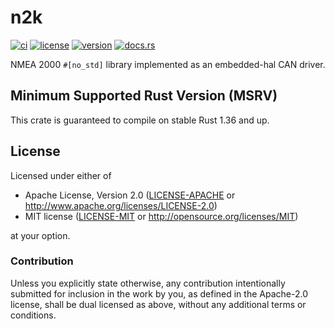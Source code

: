 # n2k

[![ci](https://github.com/sevenseas-io/n2k/workflows/ci/badge.svg)](https://github.com/sevenseas-io/n2k/actions?query=workflow%3Aci)
[![license](https://img.shields.io/badge/license-MIT%20or%20Apache--2-brightgreen)](https://github.com/sevenseas-io/n2k#license)
[![version](https://img.shields.io/crates/v/n2k.svg)](https://crates.io/crates/n2k)
[![docs.rs](https://docs.rs/spin/badge.svg)](https://docs.rs/n2k/)

NMEA 2000 `#[no_std]` library implemented as an embedded-hal CAN driver.

## Minimum Supported Rust Version (MSRV)

This crate is guaranteed to compile on stable Rust 1.36 and up.

## License

Licensed under either of

- Apache License, Version 2.0 ([LICENSE-APACHE](LICENSE-APACHE) or
  http://www.apache.org/licenses/LICENSE-2.0)
- MIT license ([LICENSE-MIT](LICENSE-MIT) or http://opensource.org/licenses/MIT)

at your option.

### Contribution

Unless you explicitly state otherwise, any contribution intentionally submitted
for inclusion in the work by you, as defined in the Apache-2.0 license, shall be
dual licensed as above, without any additional terms or conditions.
